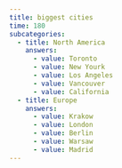 ```yaml
---
title: biggest cities
time: 180
subcategories:
  - title: North America
    answers:
      - value: Toronto
      - value: New Yourk
      - value: Los Angeles
      - value: Vancouver
      - value: California
  - title: Europe
    answers:
      - value: Krakow
      - value: London
      - value: Berlin
      - value: Warsaw
      - value: Madrid
---
```


